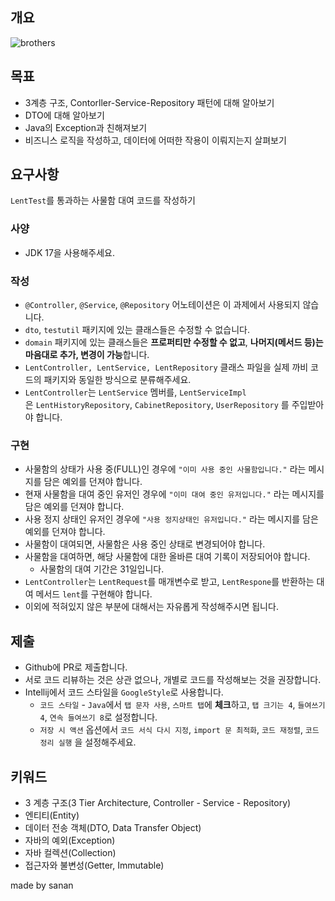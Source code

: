 ## **개요**

![brothers](https://github.com/42cabi/on-boarding/assets/105692206/a413ff4a-e037-4bdd-8838-5645f105c100)


## **목표**

- 3계층 구조, Contorller-Service-Repository 패턴에 대해 알아보기
- DTO에 대해 알아보기
- Java의 Exception과 친해져보기
- 비즈니스 로직을 작성하고, 데이터에 어떠한 작용이 이뤄지는지 살펴보기

## **요구사항**

`LentTest`를 통과하는 사물함 대여 코드를 작성하기

### **사양**

- JDK 17을 사용해주세요.

### **작성**

- `@Controller`, `@Service`, `@Repository` 어노테이션은 이 과제에서 사용되지 않습니다.
- `dto`, `testutil` 패키지에 있는 클래스들은 수정할 수 없습니다.
- `domain` 패키지에 있는 클래스들은 **프로퍼티만 수정할 수 없고**, **나머지(메서드 등)는 마음대로 추가, 변경이 가능**합니다.
- `LentController, LentService, LentRepository` 클래스 파일을 실제 까비 코드의 패키지와 동일한 방식으로 분류해주세요.
- `LentController`는 `LentService` 멤버를, `LentServiceImpl`은 `LentHistoryRepository`, `CabinetRepository`, `UserRepository` 를 주입받아야 합니다.

### **구현**

- 사물함의 상태가 사용 중(FULL)인 경우에 `"이미 사용 중인 사물함입니다."` 라는 메시지를 담은 예외를 던져야 합니다.
- 현재 사물함을 대여 중인 유저인 경우에 `"이미 대여 중인 유저입니다."` 라는 메시지를 담은 예외를 던져야 합니다.
- 사용 정지 상태인 유저인 경우에 `"사용 정지상태인 유저입니다."` 라는 메시지를 담은 예외를 던져야 합니다.
- 사물함이 대여되면, 사물함은 사용 중인 상태로 변경되어야 합니다.
- 사물함을 대여하면, 해당 사물함에 대한 올바른 대여 기록이 저장되어야 합니다.
    - 사물함의 대여 기간은 31일입니다.
- `LentController`는 `LentRequest`를 매개변수로 받고, `LentRespone`를 반환하는 대여 메서드 `lent`를 구현해야 합니다.
- 이외에 적혀있지 않은 부분에 대해서는 자유롭게 작성해주시면 됩니다.

## **제출**

- Github에 PR로 제출합니다.
- 서로 코드 리뷰하는 것은 상관 없으나, 개별로 코드를 작성해보는 것을 권장합니다.
- Intellij에서 코드 스타일을 `GoogleStyle`로 사용합니다.
    - `코드 스타일` - `Java`에서 `탭 문자 사용`, `스마트 탭`에 **체크**하고, `탭 크기는 4`, `들여쓰기 4`, `연속 들여쓰기 8`로 설정합니다.
    - `저장 시 액션` 옵션에서 `코드 서식 다시 지정`, `import 문 최적화`, `코드 재정렬`, `코드 정리 실행` 을 설정해주세요.

## **키워드**

- 3 계층 구조(3 Tier Architecture, Controller - Service - Repository)
- 엔티티(Entity)
- 데이터 전송 객체(DTO, Data Transfer Object)
- 자바의 예외(Exception)
- 자바 컬렉션(Collection)
- 접근자와 불변성(Getter, Immutable)

made by sanan
